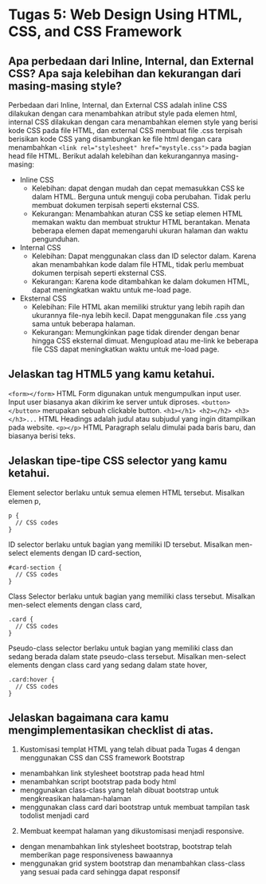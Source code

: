 # Tugas 5: Web Design Using HTML, CSS, and CSS Framework

## Apa perbedaan dari Inline, Internal, dan External CSS? Apa saja kelebihan dan kekurangan dari masing-masing style?
Perbedaan dari Inline, Internal, dan External CSS adalah inline CSS dilakukan dengan cara menambahkan atribut style pada elemen html, internal CSS dilakukan dengan cara menambahkan elemen style yang berisi kode CSS pada file HTML, dan external CSS membuat file .css terpisah berisikan kode CSS yang disambungkan ke file html dengan cara menambahkan `<link rel="stylesheet" href="mystyle.css">` pada bagian head file HTML.
Berikut adalah kelebihan dan kekurangannya masing-masing:
- Inline CSS
  - Kelebihan: dapat dengan mudah dan cepat memasukkan CSS ke dalam HTML. Berguna untuk menguji coba perubahan. Tidak perlu membuat dokumen terpisah seperti eksternal CSS. 
  - Kekurangan: Menambahkan aturan CSS ke setiap elemen HTML memakan waktu dan membuat struktur HTML berantakan. Menata beberapa elemen dapat memengaruhi ukuran halaman dan waktu pengunduhan.
- Internal CSS
  - Kelebihan: Dapat menggunakan class dan ID selector dalam. Karena akan menambahkan kode dalam file HTML, tidak perlu membuat dokumen terpisah seperti eksternal CSS. 
  - Kekurangan: Karena kode ditambahkan ke dalam dokumen HTML, dapat meningkatkan waktu untuk me-load page.
- Eksternal CSS
  - Kelebihan: File HTML akan memiliki struktur yang lebih rapih dan ukurannya file-nya lebih kecil. Dapat menggunakan file .css yang sama untuk beberapa halaman. 
  - Kekurangan: Memungkinkan page tidak dirender dengan benar hingga CSS eksternal dimuat. Mengupload atau me-link ke beberapa file CSS dapat meningkatkan waktu untuk me-load page.

## Jelaskan tag HTML5 yang kamu ketahui.
`<form></form>` HTML Form digunakan untuk mengumpulkan input user. Input user biasanya akan dikirim ke server untuk diproses.
`<button></button>` merupakan sebuah clickable button.
`<h1></h1> <h2></h2> <h3></h3>...` HTML Headings adalah judul atau subjudul yang ingin ditampilkan pada website.
`<p></p>` HTML Paragraph selalu dimulai pada baris baru, dan biasanya berisi teks.

## Jelaskan tipe-tipe CSS selector yang kamu ketahui.
Element selector berlaku untuk semua elemen HTML tersebut. Misalkan elemen p,
```
p {
  // CSS codes
}
```
ID selector berlaku untuk bagian yang memiliki ID tersebut. Misalkan men-select elements dengan ID card-section,
```
#card-section {
  // CSS codes
}
```
Class Selector berlaku untuk bagian yang memiliki class tersebut. Misalkan men-select elements dengan class card,
```
.card {
  // CSS codes
}
```
Pseudo-class selector berlaku untuk bagian yang memiliki class dan sedang berada dalam state pseudo-class tersebut. Misalkan men-select elements dengan class card yang sedang dalam state hover,
```
.card:hover {
  // CSS codes
}
```

## Jelaskan bagaimana cara kamu mengimplementasikan checklist di atas.
1. Kustomisasi templat HTML yang telah dibuat pada Tugas 4 dengan menggunakan CSS dan CSS framework Bootstrap
  - menambahkan link stylesheet bootstrap pada head html
  - menambahkan script bootstrap pada body html
  - menggunakan class-class yang telah dibuat bootstrap untuk mengkreasikan halaman-halaman
  - menggunakan class card dari bootstrap untuk membuat tampilan task todolist menjadi card
2. Membuat keempat halaman yang dikustomisasi menjadi responsive.
  - dengan menambahkan link stylesheet bootstrap, bootstrap telah memberikan page responsiveness bawaannya
  - menggunakan grid system bootstrap dan menambahkan class-class yang sesuai pada card sehingga dapat responsif
